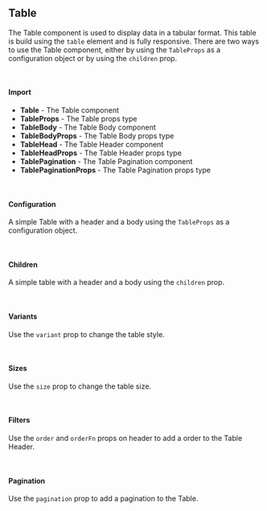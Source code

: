 ## Table

The Table component is used to display data in a tabular format. This table is build using the `table` element and is fully responsive. There are two ways to use the Table component, either by using the `TableProps` as a configuration object or by using the `children` prop.

<div>
<LeSourceButton url="https://github.com/hiimlex/leux/tree/main/src/components/Table"></LeSourceButton>
</div>

<br />

#### Import

<div>
<TableImportPreview>
</TableImportPreview>
<div>

- **Table** - The Table component
- **TableProps** - The Table props type
- **TableBody** - The Table Body component
- **TableBodyProps** - The Table Body props type
- **TableHead** - The Table Header component
- **TableHeadProps** - The Table Header props type
- **TablePagination** - The Table Pagination component
- **TablePaginationProps** - The Table Pagination props type

<br />

#### Configuration

A simple Table with a header and a body using the `TableProps` as a configuration object.

<div>
<TableConfigurationPreview>
</TableConfigurationPreview>
</div>

<br />

#### Children

A simple table with a header and a body using the `children` prop.

<div>
<TableChildrenPreview>
</TableChildrenPreview>
</div>

<br />

#### Variants

Use the `variant` prop to change the table style.

<div>
<TableVariantPreview>
</TableVariantPreview>
</div>

<br />

#### Sizes

Use the `size` prop to change the table size.

<div>
<TableSizePreview>
</TableSizePreview>
</div>

<br />

#### Filters

Use the `order` and `orderFn` props on header to add a order to the Table Header.

<div>
<TableOrderPreview>
</TableOrderPreview>
</div>

<br />

#### Pagination

Use the `pagination` prop to add a pagination to the Table.

<div>
<TablePaginationPreview>
</TablePaginationPreview>
</div>

<br />
